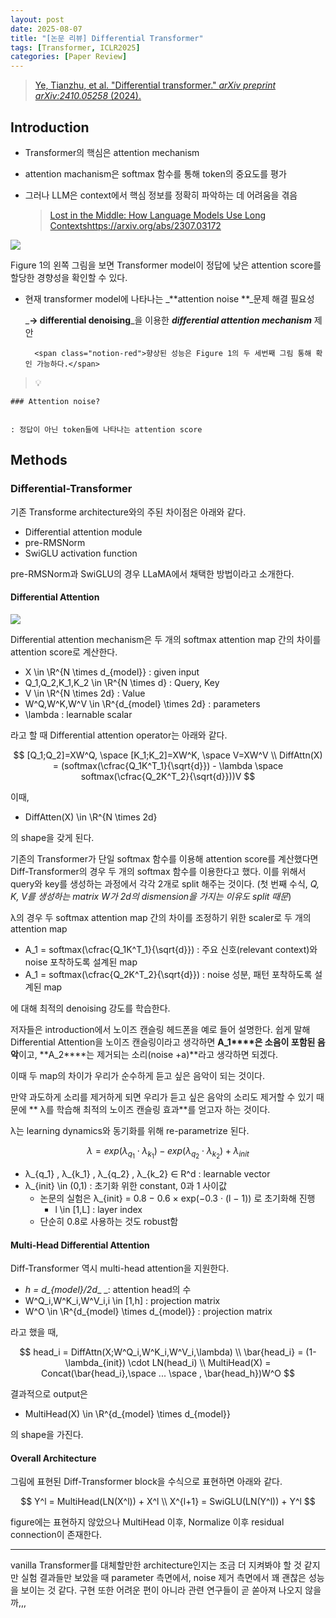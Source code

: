 ```yaml
---
layout: post
date: 2025-08-07
title: "[논문 리뷰] Differential Transformer"
tags: [Transformer, ICLR2025]
categories: [Paper Review]
---
```


> [Ye, Tianzhu, et al. "Differential transformer." ](https://arxiv.org/abs/2410.05258)[_arXiv preprint arXiv:2410.05258_](https://arxiv.org/abs/2410.05258)[ (2024).](https://arxiv.org/abs/2410.05258)



## Introduction

- Transformer의 핵심은 attention mechanism
- attention machanism은 softmax 함수를 통해 token의 중요도를 평가
- 그러나 LLM은 context에서 핵심 정보를 정확히 파악하는 데 어려움을 겪음

	> [Lost in the Middle: How Language Models Use Long Contextshttps://arxiv.org/abs/2307.03172](https://arxiv.org/abs/2307.03172)


![](https://prod-files-secure.s3.us-west-2.amazonaws.com/542b861c-36a8-4051-84e5-8804b6728dba/9083ea56-691a-4752-ae26-47f403431ac8/image.png?X-Amz-Algorithm=AWS4-HMAC-SHA256&X-Amz-Content-Sha256=UNSIGNED-PAYLOAD&X-Amz-Credential=ASIAZI2LB4664SIVVRRD%2F20250902%2Fus-west-2%2Fs3%2Faws4_request&X-Amz-Date=20250902T090049Z&X-Amz-Expires=3600&X-Amz-Security-Token=IQoJb3JpZ2luX2VjEMH%2F%2F%2F%2F%2F%2F%2F%2F%2F%2FwEaCXVzLXdlc3QtMiJGMEQCIBNdXsxpPh1S1yrh0DnEFfUUi9OyMpKZyKaDLOa3970mAiBUVwgL0VWzsdQuWn3OZBIL3kFMc6utM7FTHMFPlQkZhyr%2FAwgpEAAaDDYzNzQyMzE4MzgwNSIMQ1cYXeV4a4NCjjIxKtwDA0SznIadUOPsHya7wsclRHKvUB%2Fwr74LP%2BznhHDeb8wvbj6R3onLdXlqT4Tchy6JA0P90i6e6Ye%2FS1dqssD%2FuHEdkJVAESlfSiMrSSpBBDK2k8qPNdctcjWv9D%2FNPG2Kau6Vbe6QjQhvSjcNTnowEOywI%2Bp9Y5hXYHuCl%2BEiQwXHoxChbe71NmPcAdAXugRoVmS%2BzdMACJ8B77Q%2BXUFDOZor8rPc96Cq0yag%2FnAHpxtZVyhC%2B739RlvSUNQKPJBfJ5UtDNRkDtE5gLzsIRFzDWz9tgKD6xhxJtH45gwXzQeUan0iNknkzLw6R5JDP%2FnpRQWziJOXip%2FgH%2FE%2BkxGRGEbi39Lp5g0Qmi0jnp6z%2BKVKqtmmnhbEPBdK2MUX%2Bq9ol8x5e5IycUmU4k3yGxo%2FFe1R%2FQvtN1eMKhWY5ZZ6g%2FsKtuMEGIalpXrDx6qv8Rtim%2BLoP%2F3n0QDWfqtbdcdoa0oaKiVYu1hbsN3MSto8QqHAsDF5fJF%2FhB4nj%2BjZDtrtSuF%2F4NHJQWRipGULSMU7UMD573soEHPz1X1gaHH7%2BlKRUwrBukGBd7CJ0y7ln10PNm9gZC8cyTtOjrqZCcV8xlPQcCdZJJg%2BYJm1kNl6Tpt28ZQbFW7CAE5QwrIw2tLaxQY6pgEmBcEYsrFpF5j3alnbXkPpIlWOJ7xIQ%2FZXqlYm4o1WG3yeiAPl%2FmqJcH53O4GvyB9R1l9qRtCGpEKsRI7Sucb%2BEAJoySq%2BdQPAzu%2Bl5wZdXtcNwy3Fba3i7vOABRtqTyfFWVSnhyO41uSOiuDmZPi12HUKE0S4e%2BM8YBqwewvDnmlBENMnz%2B4wga1uhksHJZjWhaeRMk%2F87TPOzVsdxZYBpN8BOfjR&X-Amz-Signature=e6102dad1a6d59b7e92ccddafc1e18c15257574edb3ed5f23bcedcb5cf55e215&X-Amz-SignedHeaders=host&x-amz-checksum-mode=ENABLED&x-id=GetObject)


Figure 1의 왼쪽 그림을 보면 Transformer model이 정답에 낮은 attention score를 할당한 경향성을 확인할 수 있다.

- 현재 transformer model에 나타나는 _**attention noise **_문제 해결 필요성

	_**→ differential denoising**_을 이용한 _**differential attention mechanism**_ 제안


		<span class="notion-red">향상된 성능은 Figure 1의 두 세번째 그림 통해 확인 가능하다.</span>


> 💡 


	### Attention noise?


	: 정답이 아닌 token들에 나타나는 attention score



## Methods



### Differential-Transformer


기존 Transforme architecture와의 주된 차이점은 아래와 같다.

- Differential attention module
- pre-RMSNorm
- SwiGLU activation function

pre-RMSNorm과 SwiGLU의 경우 LLaMA에서 채택한 방법이라고 소개한다.



#### Differential Attention


![](https://prod-files-secure.s3.us-west-2.amazonaws.com/542b861c-36a8-4051-84e5-8804b6728dba/116d70b2-1963-4810-9167-f4c7d8a06e8f/image.png?X-Amz-Algorithm=AWS4-HMAC-SHA256&X-Amz-Content-Sha256=UNSIGNED-PAYLOAD&X-Amz-Credential=ASIAZI2LB4664SIVVRRD%2F20250902%2Fus-west-2%2Fs3%2Faws4_request&X-Amz-Date=20250902T090049Z&X-Amz-Expires=3600&X-Amz-Security-Token=IQoJb3JpZ2luX2VjEMH%2F%2F%2F%2F%2F%2F%2F%2F%2F%2FwEaCXVzLXdlc3QtMiJGMEQCIBNdXsxpPh1S1yrh0DnEFfUUi9OyMpKZyKaDLOa3970mAiBUVwgL0VWzsdQuWn3OZBIL3kFMc6utM7FTHMFPlQkZhyr%2FAwgpEAAaDDYzNzQyMzE4MzgwNSIMQ1cYXeV4a4NCjjIxKtwDA0SznIadUOPsHya7wsclRHKvUB%2Fwr74LP%2BznhHDeb8wvbj6R3onLdXlqT4Tchy6JA0P90i6e6Ye%2FS1dqssD%2FuHEdkJVAESlfSiMrSSpBBDK2k8qPNdctcjWv9D%2FNPG2Kau6Vbe6QjQhvSjcNTnowEOywI%2Bp9Y5hXYHuCl%2BEiQwXHoxChbe71NmPcAdAXugRoVmS%2BzdMACJ8B77Q%2BXUFDOZor8rPc96Cq0yag%2FnAHpxtZVyhC%2B739RlvSUNQKPJBfJ5UtDNRkDtE5gLzsIRFzDWz9tgKD6xhxJtH45gwXzQeUan0iNknkzLw6R5JDP%2FnpRQWziJOXip%2FgH%2FE%2BkxGRGEbi39Lp5g0Qmi0jnp6z%2BKVKqtmmnhbEPBdK2MUX%2Bq9ol8x5e5IycUmU4k3yGxo%2FFe1R%2FQvtN1eMKhWY5ZZ6g%2FsKtuMEGIalpXrDx6qv8Rtim%2BLoP%2F3n0QDWfqtbdcdoa0oaKiVYu1hbsN3MSto8QqHAsDF5fJF%2FhB4nj%2BjZDtrtSuF%2F4NHJQWRipGULSMU7UMD573soEHPz1X1gaHH7%2BlKRUwrBukGBd7CJ0y7ln10PNm9gZC8cyTtOjrqZCcV8xlPQcCdZJJg%2BYJm1kNl6Tpt28ZQbFW7CAE5QwrIw2tLaxQY6pgEmBcEYsrFpF5j3alnbXkPpIlWOJ7xIQ%2FZXqlYm4o1WG3yeiAPl%2FmqJcH53O4GvyB9R1l9qRtCGpEKsRI7Sucb%2BEAJoySq%2BdQPAzu%2Bl5wZdXtcNwy3Fba3i7vOABRtqTyfFWVSnhyO41uSOiuDmZPi12HUKE0S4e%2BM8YBqwewvDnmlBENMnz%2B4wga1uhksHJZjWhaeRMk%2F87TPOzVsdxZYBpN8BOfjR&X-Amz-Signature=5c89bcf1f484099e3143b5efd1c142b664882e38fe10864327a06ba077160c84&X-Amz-SignedHeaders=host&x-amz-checksum-mode=ENABLED&x-id=GetObject)


Differential attention mechanism은 두 개의 softmax attention map 간의 차이를 attention score로 계산한다.

- X \in \R^{N \times d\_{model}} : given input
- Q\_1,Q\_2,K\_1,K\_2 \in \R^{N \times d} : Query, Key
- V \in \R^{N \times 2d} : Value
- W^Q,W^K,W^V \in \R^{d\_{model} \times 2d} : parameters
- \lambda : learnable scalar

라고 할 때 Differential attention operator는 아래와 같다.


$$
[Q_1;Q_2]=XW^Q, \space [K_1;K_2]=XW^K, \space V=XW^V \\
DiffAttn(X) = (softmax(\cfrac{Q_1K^T_1}{\sqrt{d}}) - \lambda \space softmax(\cfrac{Q_2K^T_2}{\sqrt{d}}))V
$$


이때,

- DiffAtten(X) \in \R^{N \times 2d}

의 shape을 갖게 된다.


기존의 Transformer가 단일 softmax 함수를 이용해 attention score를 계산했다면 Diff-Transformer의 경우 두 개의 softmax 함수를 이용한다고 했다. 이를 위해서 query와 key를 생성하는 과정에서 각각 2개로 split 해주는 것이다. <span class="notion-red">(첫 번째 수식, </span><span class="notion-red">_Q, K, V를 생성하는 matrix W가 2d의 dismension을 가지는 이유도 split 때문_</span><span class="notion-red">)</span>


 λ의 경우 두 softmax attention map 간의 차이를 조정하기 위한 scaler로 두 개의 attention map

- A\_1 = softmax(\cfrac{Q\_1K^T\_1}{\sqrt{d}}) : 주요 신호(relevant context)와 noise 포착하도록 설계된 map
- A\_1 = softmax(\cfrac{Q\_2K^T\_2}{\sqrt{d}}) : noise 성분, 패턴 포착하도록 설계된 map 

에 대해 최적의 denoising 강도를 학습한다.


저자들은 introduction에서 노이즈 캔슬링 헤드폰을 예로 들어 설명한다. 쉽게 말해 Differential Attention을 노이즈 캔슬링이라고 생각하면 **A\_1****은 소음이 포함된 음악**이고, **A\_2****는 제거되는 소리(noise +a)**라고 생각하면 되겠다. 


이때 두 map의 차이가 우리가 순수하게 듣고 싶은 음악이 되는 것이다. 


만약 과도하게 소리를 제거하게 되면 우리가 듣고 싶은 음악의 소리도 제거할 수 있기 때문에 ** λ를 학습해 최적의 노이즈 캔슬링 효과**를 얻고자 하는 것이다.


λ는 learning dynamics와 동기화를 위해 re-parametrize 된다.


$$
\lambda = exp(\lambda_{q_1} \cdot \lambda_{k_1}) - exp(\lambda_{q_2} \cdot \lambda_{k_2}) + \lambda_{init}
$$

- λ\_{q\_1} , λ\_{k\_1} , λ\_{q\_2} , λ\_{k\_2} ∈ R^d : learnable vector
- λ\_{init} \in (0,1) : 초기화 위한 constant, 0과 1 사이값
	- 논문의 실험은 λ\_{init} = 0.8 − 0.6 × exp(−0.3 · (l − 1)) 로 초기화해 진행
		- l \in [1,L] : layer index
	- 단순히 0.8로 사용하는 것도 robust함


#### **Multi-Head Differential Attention**


Diff-Transformer 역시 multi-head attention을 지원한다.

- _h = d\_{model}/2d__ _: attention head의 수
- W^Q\_i,W^K\_i,W^V\_i,i \in [1,h] : projection matrix
- W^O \in \R^{d\_{model} \times d\_{model}} : projection matrix

라고 했을 때,


$$
head_i = DiffAttn(X;W^Q_i,W^K_i,W^V_i,\lambda) \\
\bar{head_i} = (1-\lambda_{init}) \cdot LN(head_i) \\
MultiHead(X) = Concat(\bar{head_i},\space ... \space , \bar{head_h})W^O
$$


결과적으로 output은

- MultiHead(X) \in \R^{d\_{model} \times d\_{model}}

의 shape을 가진다.



#### Overall Architecture


그림에 표현된 Diff-Transformer block을 수식으로 표현하면 아래와 같다.


$$
Y^l = MultiHead(LN(X^l)) + X^l \\
X^{l+1} = SwiGLU(LN(Y^l)) + Y^l
$$


figure에는 표현하지 않았으나 MultiHead 이후, Normalize 이후 residual connection이 존재한다.


---


vanilla Transformer를 대체할만한 architecture인지는 조금 더 지켜봐야 할 것 같지만 실험 결과들만 보았을 때 parameter 측면에서, noise 제거 측면에서 꽤 괜찮은 성능을 보이는 것 같다. 구현 또한 어려운 편이 아니라 관련 연구들이 곧 쏟아져 나오지 않을까,,,

